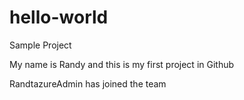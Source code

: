 # hello-world
Sample Project

My name is Randy and this is my first project in Github

RandtazureAdmin has joined the team
